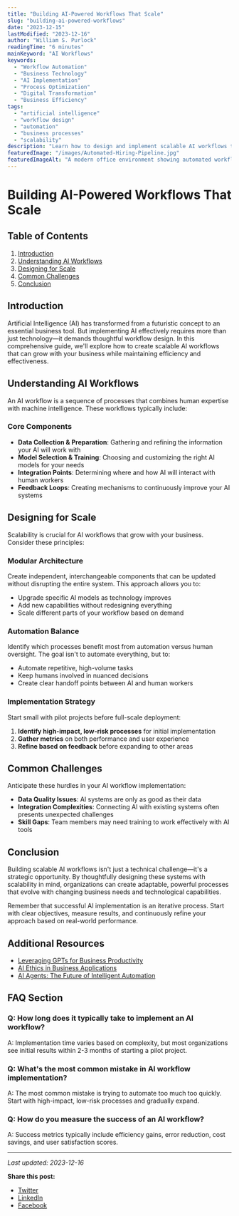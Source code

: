 ```yaml
---
title: "Building AI-Powered Workflows That Scale"
slug: "building-ai-powered-workflows"
date: "2023-12-15"
lastModified: "2023-12-16"
author: "William S. Purlock"
readingTime: "6 minutes"
mainKeyword: "AI Workflows"
keywords:
  - "Workflow Automation"
  - "Business Technology"
  - "AI Implementation"
  - "Process Optimization"
  - "Digital Transformation"
  - "Business Efficiency"
tags:
  - "artificial intelligence"
  - "workflow design"
  - "automation"
  - "business processes"
  - "scalability"
description: "Learn how to design and implement scalable AI workflows that can transform your business operations, from data collection to feedback loops."
featuredImage: "/images/Automated-Hiring-Pipeline.jpg"
featuredImageAlt: "A modern office environment showing automated workflow processes"
---
```


# Building AI-Powered Workflows That Scale

## Table of Contents
1. [Introduction](#introduction)
2. [Understanding AI Workflows](#understanding-ai-workflows)
3. [Designing for Scale](#designing-for-scale)
4. [Common Challenges](#common-challenges)
5. [Conclusion](#conclusion)

## Introduction
Artificial Intelligence (AI) has transformed from a futuristic concept to an essential business tool. But implementing AI effectively requires more than just technology—it demands thoughtful workflow design. In this comprehensive guide, we'll explore how to create scalable AI workflows that can grow with your business while maintaining efficiency and effectiveness.

## Understanding AI Workflows

An AI workflow is a sequence of processes that combines human expertise with machine intelligence. These workflows typically include:

### Core Components
- **Data Collection & Preparation**: Gathering and refining the information your AI will work with
- **Model Selection & Training**: Choosing and customizing the right AI models for your needs
- **Integration Points**: Determining where and how AI will interact with human workers
- **Feedback Loops**: Creating mechanisms to continuously improve your AI systems

## Designing for Scale

Scalability is crucial for AI workflows that grow with your business. Consider these principles:

### Modular Architecture
Create independent, interchangeable components that can be updated without disrupting the entire system. This approach allows you to:

- Upgrade specific AI models as technology improves
- Add new capabilities without redesigning everything
- Scale different parts of your workflow based on demand

### Automation Balance
Identify which processes benefit most from automation versus human oversight. The goal isn't to automate everything, but to:

- Automate repetitive, high-volume tasks
- Keep humans involved in nuanced decisions
- Create clear handoff points between AI and human workers

### Implementation Strategy
Start small with pilot projects before full-scale deployment:

1. **Identify high-impact, low-risk processes** for initial implementation
2. **Gather metrics** on both performance and user experience
3. **Refine based on feedback** before expanding to other areas

## Common Challenges

Anticipate these hurdles in your AI workflow implementation:

- **Data Quality Issues**: AI systems are only as good as their data
- **Integration Complexities**: Connecting AI with existing systems often presents unexpected challenges
- **Skill Gaps**: Team members may need training to work effectively with AI tools

## Conclusion

Building scalable AI workflows isn't just a technical challenge—it's a strategic opportunity. By thoughtfully designing these systems with scalability in mind, organizations can create adaptable, powerful processes that evolve with changing business needs and technological capabilities.

Remember that successful AI implementation is an iterative process. Start with clear objectives, measure results, and continuously refine your approach based on real-world performance.

## Additional Resources
- [Leveraging GPTs for Business Productivity](/blog/leveraging-gpts-for-business-productivity)
- [AI Ethics in Business Applications](/blog/ai-ethics-in-business-applications)
- [AI Agents: The Future of Intelligent Automation](/blog/ai-agents-future-of-automation)

## FAQ Section
### Q: How long does it typically take to implement an AI workflow?
A: Implementation time varies based on complexity, but most organizations see initial results within 2-3 months of starting a pilot project.

### Q: What's the most common mistake in AI workflow implementation?
A: The most common mistake is trying to automate too much too quickly. Start with high-impact, low-risk processes and gradually expand.

### Q: How do you measure the success of an AI workflow?
A: Success metrics typically include efficiency gains, error reduction, cost savings, and user satisfaction scores.

---
*Last updated: 2023-12-16*

**Share this post:**
- [Twitter](https://twitter.com/intent/tweet?text=Building%20AI-Powered%20Workflows%20That%20Scale&url=https://williamspurlock.com/blog/building-ai-powered-workflows)
- [LinkedIn](https://www.linkedin.com/shareArticle?mini=true&url=https://williamspurlock.com/blog/building-ai-powered-workflows&title=Building%20AI-Powered%20Workflows%20That%20Scale)
- [Facebook](https://www.facebook.com/sharer/sharer.php?u=https://williamspurlock.com/blog/building-ai-powered-workflows) 